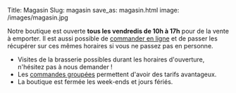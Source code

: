 Title: Magasin
Slug: magasin
save_as: magasin.html
image: /images/magasin.jpg

Notre boutique est ouverte **tous les vendredis de 10h à 17h** pour de la vente à emporter. Il est aussi possible de [commander en ligne](https://vieuxsinge.odoo.com) et de passer les récupérer sur ces mêmes horaires si vous ne passez pas en personne.

- Visites de la brasserie possibles durant les horaires d'ouverture, n'hésitez pas à nous demander !
- Les [commandes groupées](commandes-groupees.html) permettent d'avoir des tarifs avantageux.
- La boutique est fermée les week-ends et jours fériés.
